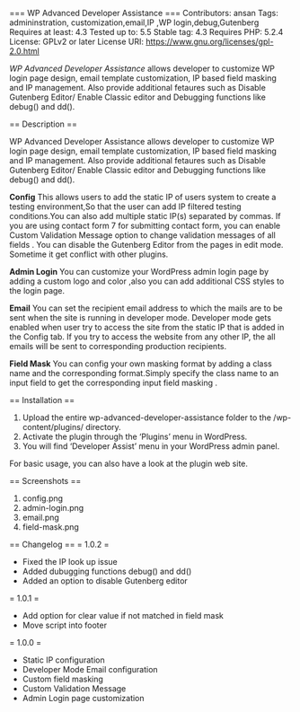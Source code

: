 === WP Advanced Developer Assistance ===
Contributors: ansan
Tags: admininstration, customization,email,IP ,WP login,debug,Gutenberg
Requires at least: 4.3
Tested up to: 5.5
Stable tag: 4.3
Requires PHP: 5.2.4
License: GPLv2 or later
License URI: https://www.gnu.org/licenses/gpl-2.0.html

*WP Advanced Developer Assistance* allows developer to customize WP login page design, email template customization, IP based  field masking and IP management. Also provide additional fetaures such as Disable Gutenberg Editor/ Enable Classic editor and Debugging functions like debug() and dd().

== Description ==

WP Advanced Developer Assistance allows developer to customize WP login page design, email template customization, IP based  field masking and IP management. Also provide additional fetaures such as Disable Gutenberg Editor/ Enable Classic editor and Debugging functions like debug() and dd().

**Config**
This allows users to add the static IP of users system to create a testing environment,So that the user can add IP filtered testing conditions.You can also add multiple static IP(s) separated by commas.
If you are using contact form 7 for submitting contact form, you can enable Custom Validation Message option to change validation messages of all fields .
You can disable the Gutenberg Editor from the pages in edit mode. Sometime it get conflict with other plugins.

**Admin Login**
You can customize your WordPress admin login page by adding a custom logo and color ,also you can add additional CSS styles to the login page.

**Email**
You can set the recipient email address to which the mails are to be sent when the site is running in developer mode.
Developer mode gets enabled when user try to access the site from the static IP that is added in the Config tab.
If you try to access the website from any other IP, the all emails will be sent to corresponding production recipients.

**Field Mask**
You can config your own masking format by  adding a class name and the corresponding format.Simply specify the class name to an input field to get the corresponding input field masking .


== Installation ==
1. Upload the entire wp-advanced-developer-assistance folder to the /wp-content/plugins/ directory.
2. Activate the plugin through the ‘Plugins’ menu in WordPress.
3. You will find ‘Developer Assist’ menu in your WordPress admin panel.

For basic usage, you can also have a look at the plugin web site.

== Screenshots ==

1. config.png
2. admin-login.png
3. email.png
4. field-mask.png

== Changelog ==
= 1.0.2 =
* Fixed the IP look up issue
* Added dubugging functions debug() and dd()
* Added an option to disable Gutenberg editor

= 1.0.1 =
* Add option for clear value if not matched in field mask
* Move script into footer 

= 1.0.0 =
* Static IP configuration
* Developer Mode Email configuration
* Custom field masking
* Custom Validation Message
* Admin Login page customization